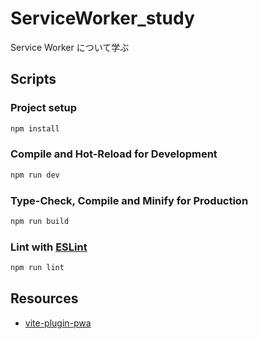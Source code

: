 # ServiceWorker_study

Service Worker について学ぶ

## Scripts

### Project setup

```sh
npm install
```

### Compile and Hot-Reload for Development

```sh
npm run dev
```

### Type-Check, Compile and Minify for Production

```sh
npm run build
```

### Lint with [ESLint](https://eslint.org/)

```sh
npm run lint
```

## Resources

- [vite-plugin-pwa](https://github.com/vite-pwa/vite-plugin-pwa)
